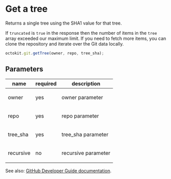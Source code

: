 # Get a tree

Returns a single tree using the SHA1 value for that tree.

If `truncated` is `true` in the response then the number of items in the `tree` array exceeded our maximum limit. If you need to fetch more items, you can clone the repository and iterate over the Git data locally.

```js
octokit.git.getTree(owner, repo, tree_sha);
```

## Parameters

<table>
  <thead>
    <tr>
      <th>name</th>
      <th>required</th>
      <th>description</th>
    </tr>
  </thead>
  <tbody>
    <tr><td>owner</td><td>yes</td><td>

owner parameter

</td></tr>
<tr><td>repo</td><td>yes</td><td>

repo parameter

</td></tr>
<tr><td>tree_sha</td><td>yes</td><td>

tree_sha parameter

</td></tr>
<tr><td>recursive</td><td>no</td><td>

recursive parameter

</td></tr>
  </tbody>
</table>

See also: [GitHub Developer Guide documentation](endpoint.documentationUrl).
